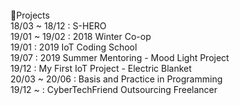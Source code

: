 <br/>
📖Projects<br/>
18/03 ~ 18/12 : S-HERO<br/>
19/01 ~ 19/02 : 2018 Winter Co-op<br/>
19/01         : 2019 IoT Coding School<br/>
19/07         : 2019 Summer Mentoring - Mood Light Project<br/>
19/12         : My First IoT Project - Electric Blanket<br/>
20/03 ~ 20/06 : Basis and Practice in Programming<br/>
19/12 ~       : CyberTechFriend Outsourcing Freelancer<br/>
